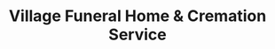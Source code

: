 ---
title: "Village Funeral Home & Cremation Service"
url: /ortonville/village-funeral-home-and-cremation-service/
shop: funeral directors
---